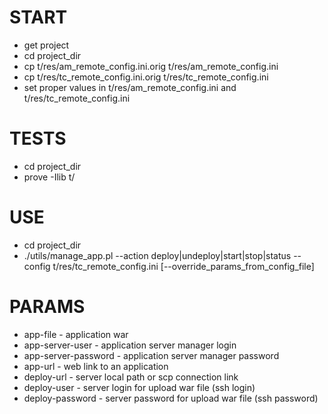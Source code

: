 # START

* get project
* cd project_dir
* cp t/res/am_remote_config.ini.orig t/res/am_remote_config.ini
* cp t/res/tc_remote_config.ini.orig t/res/tc_remote_config.ini
* set proper values in t/res/am_remote_config.ini and t/res/tc_remote_config.ini 

# TESTS

* cd project_dir
* prove -Ilib t/

# USE

* cd project_dir
* ./utils/manage_app.pl --action deploy|undeploy|start|stop|status --config t/res/tc_remote_config.ini [--override_params_from_config_file]

# PARAMS

* app-file - application war
* app-server-user - application server manager login
* app-server-password - application server manager password
* app-url - web link to an application
* deploy-url - server local path or scp connection link
*	deploy-user - server login for upload war file (ssh login)
* deploy-password - server password for upload war file (ssh password)
